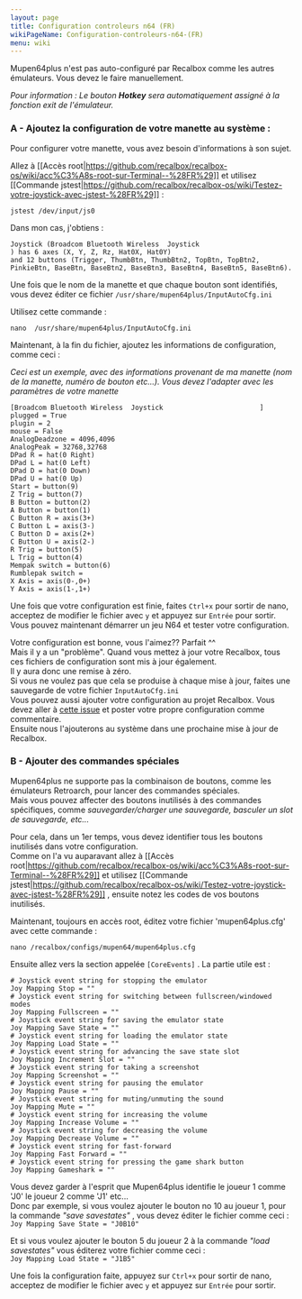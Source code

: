 ```yaml
---
layout: page
title: Configuration controleurs n64 (FR)
wikiPageName: Configuration-controleurs-n64-(FR)
menu: wiki
---
```


Mupen64plus n'est pas auto-configuré par Recalbox comme les autres émulateurs. Vous devez le faire manuellement.  

_Pour information : Le bouton **Hotkey** sera automatiquement assigné à la fonction exit de l'émulateur._

### A - Ajoutez la configuration de votre manette au système :  

Pour configurer votre manette, vous avez besoin d'informations à son sujet.

Allez à [[Accès root|https://github.com/recalbox/recalbox-os/wiki/acc%C3%A8s-root-sur-Terminal--%28FR%29]] et utilisez [[Commande jstest|https://github.com/recalbox/recalbox-os/wiki/Testez-votre-joystick-avec-jstest-%28FR%29]] :  

`jstest /dev/input/js0`

Dans mon cas, j'obtiens :  
```
Joystick (Broadcom Bluetooth Wireless  Joystick                        ) has 6 axes (X, Y, Z, Rz, Hat0X, Hat0Y)
and 12 buttons (Trigger, ThumbBtn, ThumbBtn2, TopBtn, TopBtn2, PinkieBtn, BaseBtn, BaseBtn2, BaseBtn3, BaseBtn4, BaseBtn5, BaseBtn6).
```

Une fois que le nom de la manette et que chaque bouton sont identifiés, vous devez éditer ce fichier `/usr/share/mupen64plus/InputAutoCfg.ini`

Utilisez cette commande :  

`nano  /usr/share/mupen64plus/InputAutoCfg.ini`

Maintenant, à la fin du fichier, ajoutez les informations de configuration, comme ceci :  

_Ceci est un exemple, avec des informations provenant de ma manette (nom de la manette, numéro de bouton etc...). Vous devez l'adapter avec les paramètres de votre manette_

```
[Broadcom Bluetooth Wireless  Joystick                        ]
plugged = True
plugin = 2
mouse = False
AnalogDeadzone = 4096,4096
AnalogPeak = 32768,32768
DPad R = hat(0 Right)
DPad L = hat(0 Left)
DPad D = hat(0 Down)
DPad U = hat(0 Up)
Start = button(9)
Z Trig = button(7)
B Button = button(2)
A Button = button(1)
C Button R = axis(3+)
C Button L = axis(3-)
C Button D = axis(2+)
C Button U = axis(2-)
R Trig = button(5)
L Trig = button(4)
Mempak switch = button(6)
Rumblepak switch = 
X Axis = axis(0-,0+)
Y Axis = axis(1-,1+)
```
  
Une fois que votre configuration est finie, faites `Ctrl+x` pour sortir de nano, acceptez de modifier le fichier avec `y` et appuyez sur `Entrée` pour sortir.  
Vous pouvez maintenant démarrer un jeu N64 et tester votre configuration.  

Votre configuration est bonne, vous l'aimez?? Parfait ^^  
Mais il y a un "problème". Quand vous mettez à jour votre Recalbox, tous ces fichiers de configuration sont mis à jour également.  
Il y aura donc une remise à zéro.   
Si vous ne voulez pas que cela se produise à chaque mise à jour, faites une sauvegarde de votre fichier `InputAutoCfg.ini`  
Vous pouvez aussi ajouter votre configuration au projet Recalbox. Vous devez aller à [cette issue](https://github.com/digitalLumberjack/recalbox-os/issues/437) et poster votre propre configuration comme commentaire.  
Ensuite nous l'ajouterons au système dans une prochaine mise à jour de Recalbox.  

### B - Ajouter des commandes spéciales


Mupen64plus ne supporte pas la combinaison de boutons, comme les émulateurs Retroarch, pour lancer des commandes spéciales.  
Mais vous pouvez affecter des boutons inutilisés à des commandes spécifiques, comme _sauvegarder/charger une sauvegarde, basculer un slot de sauvegarde, etc..._  

Pour cela, dans un 1er temps, vous devez identifier tous les boutons inutilisés dans votre configuration.  
Comme on l'a vu auparavant allez à [[Accès root|https://github.com/recalbox/recalbox-os/wiki/acc%C3%A8s-root-sur-Terminal--%28FR%29]] et utilisez [[Commande jstest|https://github.com/recalbox/recalbox-os/wiki/Testez-votre-joystick-avec-jstest-%28FR%29]] , ensuite notez les codes de vos boutons inutilisés.  

Maintenant, toujours en accès root, éditez votre fichier 'mupen64plus.cfg' avec cette commande :  

`nano /recalbox/configs/mupen64/mupen64plus.cfg`   

Ensuite allez vers la section appelée `[CoreEvents]` . La partie utile est :  
```
# Joystick event string for stopping the emulator
Joy Mapping Stop = ""
# Joystick event string for switching between fullscreen/windowed modes
Joy Mapping Fullscreen = ""
# Joystick event string for saving the emulator state
Joy Mapping Save State = ""
# Joystick event string for loading the emulator state
Joy Mapping Load State = ""
# Joystick event string for advancing the save state slot
Joy Mapping Increment Slot = ""
# Joystick event string for taking a screenshot
Joy Mapping Screenshot = ""
# Joystick event string for pausing the emulator
Joy Mapping Pause = ""
# Joystick event string for muting/unmuting the sound
Joy Mapping Mute = ""
# Joystick event string for increasing the volume
Joy Mapping Increase Volume = ""
# Joystick event string for decreasing the volume
Joy Mapping Decrease Volume = ""
# Joystick event string for fast-forward
Joy Mapping Fast Forward = ""
# Joystick event string for pressing the game shark button
Joy Mapping Gameshark = ""
```

Vous devez garder à l'esprit que Mupen64plus identifie le joueur 1 comme 'J0' le joueur 2 comme 'J1' etc...   
Donc par exemple, si vous voulez ajouter le bouton no 10 au joueur 1, pour la commande _"save savestates"_ , vous devez éditer le fichier comme ceci :  
`Joy Mapping Save State = "J0B10"`  
   
Et si vous voulez ajouter le bouton 5 du joueur 2 à la commande _"load savestates"_ vous éditerez votre fichier comme ceci :  
`Joy Mapping Load State = "J1B5"`   

Une fois la configuration faite, appuyez sur `Ctrl+x` pour sortir de nano, acceptez de modifier le fichier avec `y` et appuyez sur `Entrée` pour sortir.
